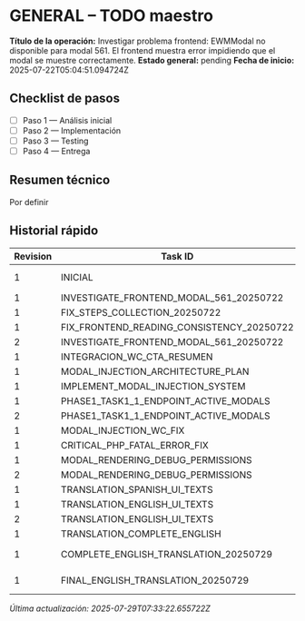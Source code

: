 # GENERAL – TODO maestro

**Título de la operación:** Investigar problema frontend: EWMModal no disponible para modal 561. El frontend muestra error impidiendo que el modal se muestre correctamente.
**Estado general:** pending
**Fecha de inicio:** 2025-07-22T05:04:51.094724Z

## Checklist de pasos
- [ ] Paso 1 — Análisis inicial
- [ ] Paso 2 — Implementación
- [ ] Paso 3 — Testing
- [ ] Paso 4 — Entrega

## Resumen técnico
Por definir

## Historial rápido
| Revision | Task ID | Autor | Fecha | Estado |
|----------|---------|-------|-------|--------|
| 1 | INICIAL | augment_agent | 2025-07-22T05:04:51.094724Z | pending |
| 1 | INVESTIGATE_FRONTEND_MODAL_561_20250722 | augment_agent | 2025-07-22 | todo |
| 1 | FIX_STEPS_COLLECTION_20250722 | augment_agent | 2025-07-22 | done |
| 1 | FIX_FRONTEND_READING_CONSISTENCY_20250722 | augment_agent | 2025-07-22 | todo |
| 2 | INVESTIGATE_FRONTEND_MODAL_561_20250722 | augment_agent | 2025-07-22 | done |
| 1 | INTEGRACION_WC_CTA_RESUMEN | augment_agent | 2025-07-24 | info |
| 1 | MODAL_INJECTION_ARCHITECTURE_PLAN | augment_agent | 2025-07-25 | done |
| 1 | IMPLEMENT_MODAL_INJECTION_SYSTEM | augment_agent | 2025-07-25 | todo |
| 1 | PHASE1_TASK1_1_ENDPOINT_ACTIVE_MODALS | augment_agent | 2025-07-25 | doing |
| 2 | PHASE1_TASK1_1_ENDPOINT_ACTIVE_MODALS | augment_agent | 2025-07-25 | done |
| 1 | MODAL_INJECTION_WC_FIX | augment_agent | 2025-07-25 | done |
| 1 | CRITICAL_PHP_FATAL_ERROR_FIX | augment_agent | 2025-07-25 | done |
| 1 | MODAL_RENDERING_DEBUG_PERMISSIONS | debug_agent | 2025-07-26 | doing |
| 2 | MODAL_RENDERING_DEBUG_PERMISSIONS | debug_agent | 2025-07-27 | done |
| 1 | TRANSLATION_SPANISH_UI_TEXTS | augment_agent | 2025-07-29 | done |
| 1 | TRANSLATION_ENGLISH_UI_TEXTS | augment_agent | 2025-07-29 | doing |
| 2 | TRANSLATION_ENGLISH_UI_TEXTS | augment_agent | 2025-07-29 | done |
| 1 | TRANSLATION_COMPLETE_ENGLISH | augment_agent | 2025-07-29 | done |
| 1 | COMPLETE_ENGLISH_TRANSLATION_20250729 | CodeMaster-Agent | 2025-07-29 | done |
| 1 | FINAL_ENGLISH_TRANSLATION_20250729 | CodeMaster-Agent | 2025-07-29 | done |

*Última actualización: 2025-07-29T07:33:22.655722Z*
